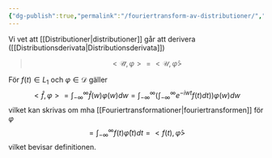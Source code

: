 ```yaml
---
{"dg-publish":true,"permalink":"/fouriertransform-av-distributioner/","tags":["systemochtransformer"]}
---
```



Vi vet att [[Distributioner\|distributioner]] går att derivera ([[Distributionsderivata\|Distributionsderivata]])

> $$<\mathcal{\widehat{U}},\varphi>=<\mathcal{U},\widehat{\varphi}>$$

För $f(t)\in L_{1}$ och $\varphi\in \mathcal{D}$ gäller
$$<\hat{f},\varphi> =\int_{-\infty}^{\infty}\hat{f}(w)\varphi(w)dw=\int_{-\infty}^{\infty}\left(\int_{-\infty}^{\infty}e^{-iwt}f(t)dt)\right)\varphi(w)dw$$
vilket kan skrivas om mha [[Fouriertransformationer\|fouriertransformen]] för $\varphi$
$$=\int_{-\infty}^{\infty}f(t)\widehat{\varphi}(t)dt=<f(t),\widehat{\varphi}>$$
vilket bevisar definitionen. 

